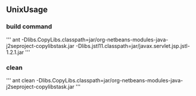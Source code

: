 ## UnixUsage

### build command
'''
ant -Dlibs.CopyLibs.classpath=jar/org-netbeans-modules-java-j2seproject-copylibstask.jar -Dlibs.jstl11.classpath=jar/javax.servlet.jsp.jstl-1.2.1.jar
'''
### clean 
'''
ant clean -Dlibs.CopyLibs.classpath=jar/org-netbeans-modules-java-j2seproject-copylibstask.jar
'''

